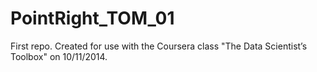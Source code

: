 PointRight_TOM_01
=================

First repo. Created for use with the Coursera class "The Data Scientist’s Toolbox" on 10/11/2014.
